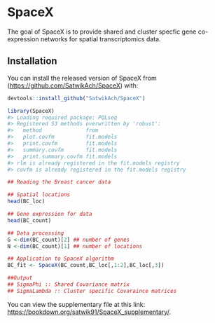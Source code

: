 
<!-- README.md is generated from README.Rmd. Please edit that file -->

# SpaceX

<!-- badges: start -->
<!-- badges: end -->

The goal of SpaceX is to provide shared and cluster specfic gene
co-expression networks for spatial transcriptomics data.

## Installation

You can install the released version of SpaceX from
(<https://github.com/SatwikAch/SpaceX>) with:

``` r
devtools::install_github("SatwikAch/SpaceX")
```

``` r
library(SpaceX)
#> Loading required package: PQLseq
#> Registered S3 methods overwritten by 'robust':
#>   method              from      
#>   plot.covfm          fit.models
#>   print.covfm         fit.models
#>   summary.covfm       fit.models
#>   print.summary.covfm fit.models
#> rlm is already registered in the fit.models registry
#> covfm is already registered in the fit.models registry
```

``` r
## Reading the Breast cancer data

## Spatial locations
head(BC_loc)

## Gene expression for data
head(BC_count) 

## Data processing
G <-dim(BC_count)[2] ## number of genes
N <-dim(BC_count)[1] ## number of locations

## Application to SpaceX algorithm
BC_fit <- SpaceX(BC_count,BC_loc[,1:2],BC_loc[,3])

##Output
## SigmaPhi :: Shared Covariance matrix
## SigmaLambda :: Cluster specific Covaraince matrices
```
You can view the supplementary file at this link: https://bookdown.org/satwik91/SpaceX_supplementary/.
